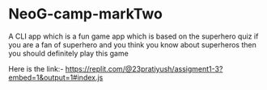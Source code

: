 # NeoG-camp-markTwo

A CLI app which is a fun game app which is based on the superhero quiz
if you are a fan of superhero and you think you know about superheros then you should definitely play this game

Here is the link:- https://replit.com/@23pratiyush/assigment1-3?embed=1&output=1#index.js
